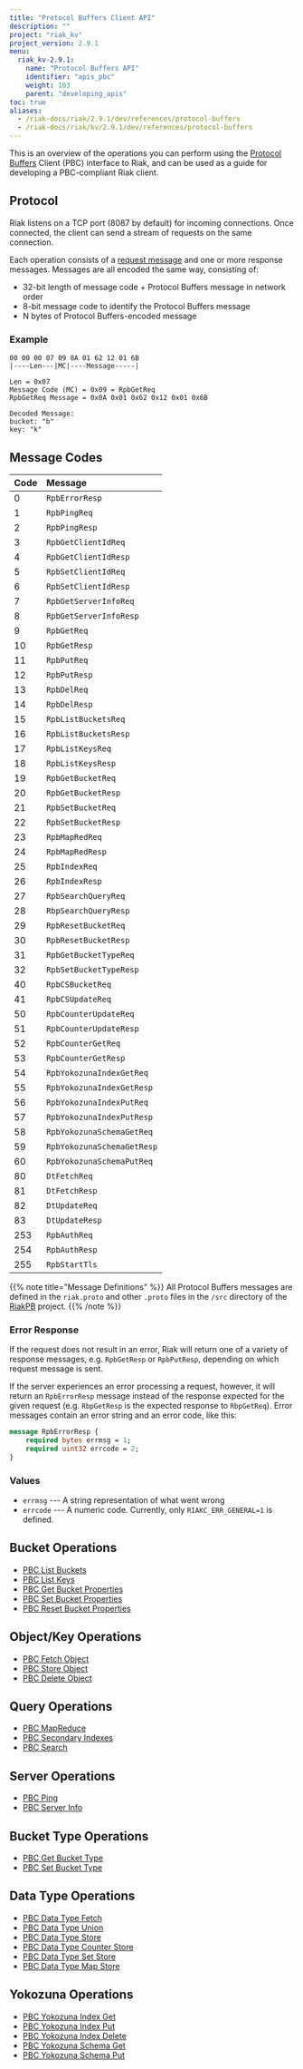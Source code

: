 ```yaml
---
title: "Protocol Buffers Client API"
description: ""
project: "riak_kv"
project_version: 2.9.1
menu:
  riak_kv-2.9.1:
    name: "Protocol Buffers API"
    identifier: "apis_pbc"
    weight: 103
    parent: "developing_apis"
toc: true
aliases:
  - /riak-docs/riak/2.9.1/dev/references/protocol-buffers
  - /riak-docs/riak/kv/2.9.1/dev/references/protocol-buffers
---
```


This is an overview of the operations you can perform using the
[Protocol Buffers](https://code.google.com/p/protobuf/) Client (PBC)
interface to Riak, and can be used as a guide for developing a
PBC-compliant Riak client.

## Protocol

Riak listens on a TCP port (8087 by default) for incoming connections.
Once connected, the client can send a stream of requests on the same
connection.

Each operation consists of a [request message](https://developers.google.com/protocol-buffers/docs/encoding) and one or more response messages. Messages are all encoded the same way, consisting of:

* 32-bit length of message code + Protocol Buffers message in network
  order
* 8-bit message code to identify the Protocol Buffers message
* N bytes of Protocol Buffers-encoded message

### Example

```
00 00 00 07 09 0A 01 62 12 01 6B
|----Len---|MC|----Message-----|

Len = 0x07
Message Code (MC) = 0x09 = RpbGetReq
RpbGetReq Message = 0x0A 0x01 0x62 0x12 0x01 0x6B

Decoded Message:
bucket: "b"
key: "k"
```

## Message Codes

Code | Message |
:----|:--------|
0 | `RpbErrorResp` |
1 | `RpbPingReq` |
2 | `RpbPingResp` |
3 | `RpbGetClientIdReq` |
4 | `RpbGetClientIdResp` |
5 | `RpbSetClientIdReq` |
6 | `RpbSetClientIdResp` |
7 | `RpbGetServerInfoReq` |
8 | `RpbGetServerInfoResp` |
9 | `RpbGetReq` |
10 | `RpbGetResp` |
11 | `RpbPutReq` |
12 | `RpbPutResp` |
13 | `RpbDelReq` |
14 | `RpbDelResp` |
15 | `RpbListBucketsReq` |
16 | `RpbListBucketsResp` |
17 | `RpbListKeysReq` |
18 | `RpbListKeysResp` |
19 | `RpbGetBucketReq` |
20 | `RpbGetBucketResp` |
21 | `RpbSetBucketReq` |
22 | `RpbSetBucketResp` |
23 | `RpbMapRedReq` |
24 | `RpbMapRedResp` |
25 | `RpbIndexReq` |
26 | `RpbIndexResp` |
27 | `RpbSearchQueryReq` |
28 | `RbpSearchQueryResp` |
29 | `RpbResetBucketReq` |
30 | `RpbResetBucketResp` |
31 | `RpbGetBucketTypeReq` |
32 | `RpbSetBucketTypeResp` |
40 | `RpbCSBucketReq` |
41 | `RpbCSUpdateReq` |
50 | `RpbCounterUpdateReq` |
51 | `RpbCounterUpdateResp` |
52 | `RpbCounterGetReq` |
53 | `RpbCounterGetResp` |
54 | `RpbYokozunaIndexGetReq` |
55 | `RpbYokozunaIndexGetResp` |
56 | `RpbYokozunaIndexPutReq` |
57 | `RpbYokozunaIndexPutResp` |
58 | `RpbYokozunaSchemaGetReq` |
59 | `RpbYokozunaSchemaGetResp` |
60 | `RpbYokozunaSchemaPutReq` |
80 | `DtFetchReq` |
81 | `DtFetchResp` |
82 | `DtUpdateReq` |
83 | `DtUpdateResp` |
253 | `RpbAuthReq` |
254 | `RpbAuthResp` |
255 | `RpbStartTls` |

{{% note title="Message Definitions" %}}
All Protocol Buffers messages are defined in the `riak.proto` and other
`.proto` files in the `/src` directory of the
<a href="https://github.com/basho/riak_pb">RiakPB</a> project.
{{% /note %}}

### Error Response

If the request does not result in an error, Riak will return one of a
variety of response messages, e.g. `RpbGetResp` or `RpbPutResp`,
depending on which request message is sent.

If the server experiences an error processing a request, however, it
will return an `RpbErrorResp` message instead of the response expected
for the given request (e.g. `RbpGetResp` is the expected response to
`RbpGetReq`). Error messages contain an error string and an error code,
like this:

```protobuf
message RpbErrorResp {
    required bytes errmsg = 1;
    required uint32 errcode = 2;
}
```

### Values

* `errmsg` --- A string representation of what went wrong
* `errcode` --- A numeric code. Currently, only `RIAKC_ERR_GENERAL=1`
  is defined.

## Bucket Operations

* [PBC List Buckets]({{<baseurl>}}riak/kv/2.9.1/developing/api/protocol-buffers/list-buckets)
* [PBC List Keys]({{<baseurl>}}riak/kv/2.9.1/developing/api/protocol-buffers/list-keys)
* [PBC Get Bucket Properties]({{<baseurl>}}riak/kv/2.9.1/developing/api/protocol-buffers/get-bucket-props)
* [PBC Set Bucket Properties]({{<baseurl>}}riak/kv/2.9.1/developing/api/protocol-buffers/set-bucket-props)
* [PBC Reset Bucket Properties]({{<baseurl>}}riak/kv/2.9.1/developing/api/protocol-buffers/reset-bucket-props)

## Object/Key Operations

* [PBC Fetch Object]({{<baseurl>}}riak/kv/2.9.1/developing/api/protocol-buffers/fetch-object)
* [PBC Store Object]({{<baseurl>}}riak/kv/2.9.1/developing/api/protocol-buffers/store-object)
* [PBC Delete Object]({{<baseurl>}}riak/kv/2.9.1/developing/api/protocol-buffers/delete-object)

## Query Operations

* [PBC MapReduce]({{<baseurl>}}riak/kv/2.9.1/developing/api/protocol-buffers/mapreduce)
* [PBC Secondary Indexes]({{<baseurl>}}riak/kv/2.9.1/developing/api/protocol-buffers/secondary-indexes)
* [PBC Search]({{<baseurl>}}riak/kv/2.9.1/developing/api/protocol-buffers/search)

## Server Operations

* [PBC Ping]({{<baseurl>}}riak/kv/2.9.1/developing/api/protocol-buffers/ping)
* [PBC Server Info]({{<baseurl>}}riak/kv/2.9.1/developing/api/protocol-buffers/server-info)

## Bucket Type Operations

* [PBC Get Bucket Type]({{<baseurl>}}riak/kv/2.9.1/developing/api/protocol-buffers/get-bucket-type)
* [PBC Set Bucket Type]({{<baseurl>}}riak/kv/2.9.1/developing/api/protocol-buffers/set-bucket-type)

## Data Type Operations

* [PBC Data Type Fetch]({{<baseurl>}}riak/kv/2.9.1/developing/api/protocol-buffers/dt-fetch)
* [PBC Data Type Union]({{<baseurl>}}riak/kv/2.9.1/developing/api/protocol-buffers/dt-union)
* [PBC Data Type Store]({{<baseurl>}}riak/kv/2.9.1/developing/api/protocol-buffers/dt-store)
* [PBC Data Type Counter Store]({{<baseurl>}}riak/kv/2.9.1/developing/api/protocol-buffers/dt-counter-store)
* [PBC Data Type Set Store]({{<baseurl>}}riak/kv/2.9.1/developing/api/protocol-buffers/dt-set-store)
* [PBC Data Type Map Store]({{<baseurl>}}riak/kv/2.9.1/developing/api/protocol-buffers/dt-map-store)

## Yokozuna Operations

* [PBC Yokozuna Index Get]({{<baseurl>}}riak/kv/2.9.1/developing/api/protocol-buffers/yz-index-get)
* [PBC Yokozuna Index Put]({{<baseurl>}}riak/kv/2.9.1/developing/api/protocol-buffers/yz-index-put)
* [PBC Yokozuna Index Delete]({{<baseurl>}}riak/kv/2.9.1/developing/api/protocol-buffers/yz-index-delete)
* [PBC Yokozuna Schema Get]({{<baseurl>}}riak/kv/2.9.1/developing/api/protocol-buffers/yz-schema-get)
* [PBC Yokozuna Schema Put]({{<baseurl>}}riak/kv/2.9.1/developing/api/protocol-buffers/yz-schema-put)
